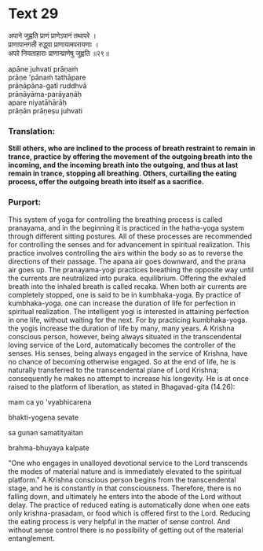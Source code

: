 # Text 29

अपाने जुह्वति प्राणं प्राणेऽपानं तथापरे ।  
प्राणापानगती रुद्ध्वा प्राणायामपरायणाः ।  
अपरे नियताहाराः प्राणान्प्राणेषु जुह्वति ॥२९॥

apāne juhvati prāṇaḿ  
prāṇe 'pānaḿ tathāpare  
prāṇāpāna-gatī ruddhvā  
prāṇāyāma-parāyaṇāḥ  
apare niyatāhārāḥ  
prāṇān prāṇeṣu juhvati



### Translation:

**Still others, who are inclined to the process of breath restraint to remain in trance, practice by offering the movement of the outgoing breath into the incoming, and the incoming breath into the outgoing, and thus at last remain in trance, stopping all breathing. Others, curtailing the eating process, offer the outgoing breath into itself as a sacrifice.**

### Purport:

This system of yoga for controlling the breathing process is called pranayama, and in the beginning it is practiced in the hatha-yoga system through different sitting postures. All of these processes are recommended for controlling the senses and for advancement in spiritual realization. This practice involves controlling the airs within the body so as to reverse the directions of their passage. The apana air goes downward, and the prana air goes up. The pranayama-yogi practices breathing the opposite way until the currents are neutralized into puraka. equilibrium. Offering the exhaled breath into the inhaled breath is called recaka. When both air currents are completely stopped, one is said to be in kumbhaka-yoga. By practice of kumbhaka-yoga. one can increase the duration of life for perfection in spiritual realization. The intelligent yogi is interested in attaining perfection in one life, without waiting for the next. For by practicing kumbhaka-yoga. the yogis increase the duration of life by many, many years. A Krishna conscious person, however, being always situated in the transcendental loving service of the Lord, automatically becomes the controller of the senses. His senses, being always engaged in the service of Krishna, have no chance of becoming otherwise engaged. So at the end of life, he is naturally transferred to the transcendental plane of Lord Krishna; consequently he makes no attempt to increase his longevity. He is at once raised to the platform of liberation, as stated in Bhagavad-gita (14.26):

mam ca yo 'vyabhicarena

bhakti-yogena sevate

sa gunan samatityaitan

brahma-bhuyaya kalpate

"One who engages in unalloyed devotional service to the Lord transcends the modes of material nature and is immediately elevated to the spiritual platform." A Krishna conscious person begins from the transcendental stage, and he is constantly in that consciousness. Therefore, there is no falling down, and ultimately he enters into the abode of the Lord without delay. The practice of reduced eating is automatically done when one eats only krishna-prasadam, or food which is offered first to the Lord. Reducing the eating process is very helpful in the matter of sense control. And without sense control there is no possibility of getting out of the material entanglement.